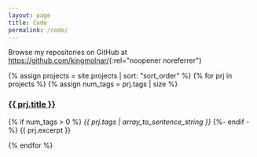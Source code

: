 ```yaml
---
layout: page
title: Code
permalink: /code/
---
```

Browse my repositories on GitHub at <https://github.com/kingmolnar/>{:rel="noopener noreferrer"}

<div>
{% assign projects = site.projects | sort: "sort_order" %}
{% for prj in projects %}
  {% assign num_tags = prj.tags | size %}
  <h3>
    <a href="{{ prj.url }}">{{ prj.title }}</a>
  </h3>
  <p>
    {% if num_tags > 0 %}
      <i>{{ prj.tags | array_to_sentence_string }}</i>
    {%- endif -%}
    {{ prj.excerpt }}
  </p>
{% endfor %}
</div>
